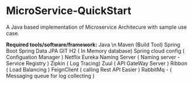 # MicroService-QuickStart
A Java based implementation of Microservice Architecure with sample use case.

**Required tools/software/framework:**
Java \n
Maven (Build Tool)
Spring Boot
Spring Data JPA
GIT
H2 ( In Memory database)
Spring cloud config ( Configuation Manager )
Netflix Eureka Naming Server ( Naming server - Service Registry )
Zipkin ( Log Tracing)
Zuul ( API GateWay Server )
Ribbon ( Load Balancing )
FeignClient ( calling Rest API Easier )
RabbitMq - ( Messaging queue for log collecting )

